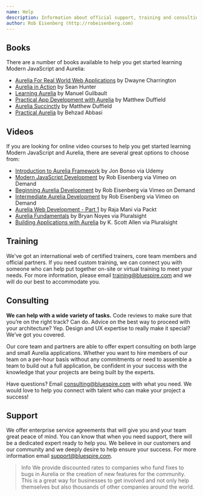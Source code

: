```yaml
---
name: Help
description: Information about official support, training and consulting services.
author: Rob Eisenberg (http://robeisenberg.com)
---
```

## Books

There are a number of books available to help you get started learning Modern JavaScript and Aurelia:

* [Aurelia For Real World Web Applications](https://leanpub.com/aurelia-for-real-world-applications) by Dwayne Charrington
* [Aurelia in Action](https://www.manning.com/books/aurelia-in-action) by Sean Hunter
* [Learning Aurelia](https://www.packtpub.com/web-development/learning-aurelia) by Manuel Guilbault
* [Practical App Development with Aurelia](https://www.apress.com/us/book/9781484234013) by Matthew Duffield
* [Aurelia Succinctly](https://www.syncfusion.com/resources/techportal/details/ebooks/aurelia_succinctly) by Matthew Duffield
* [Practical Aurelia](https://leanpub.com/practical-aurelia) by Behzad Abbasi

## Videos

If you are looking for online video courses to help you get started learning Modern JavaScript and Aurelia, there are several great options to choose from:

* [Introduction to Aurelia Framework](https://www.udemy.com/introduction-to-aurelia-framework/) by Jon Bonso via Udemy
* [Modern JavaScript Development](https://vimeo.com/ondemand/modernjavascript) by Rob Eisenberg via Vimeo on Demand
* [Beginning Aurelia Development](https://vimeo.com/ondemand/beginningaurelia) by Rob Eisenberg via Vimeo on Demand
* [Intermediate Aurelia Development](https://vimeo.com/ondemand/intermediateaurelia) by Rob Eisenberg via Vimeo on Demand
* [Aurelia Web Development - Part 1](https://www.packtpub.com/web-development/aurelia-web-development-part-1-video) by Raja Mani via Packt
* [Aurelia Fundamentals](https://www.pluralsight.com/courses/aurelia-fundamentals) by Bryan Noyes via Pluralsight
* [Building Applications with Aurelia](https://app.pluralsight.com/library/courses/building-applications-aurelia/table-of-contents) by K. Scott Allen via Pluralsight

## Training

We've got an international web of certified trainers, core team members and official partners. If you need custom training, we can connect you with someone who can help put together on-site or virtual training to meet your needs. For more information, please email <a href="mailto://training@bluespire.com?subject=Aurelia Training">training@bluespire.com</a> and we will do our best to accommodate you.

## Consulting

**We can help with a wide variety of tasks.** Code reviews to make sure that you’re on the right track? Can do. Advice on the best way to proceed with your architecture? Yep. Design and UX expertise to really make it special? We’ve got you covered.

Our core team and partners are able to offer expert consulting on both large and small Aurelia applications. Whether you want to hire members of our team on a per-hour basis without any commitments or need to assemble a team to build out a full application, be confident in your success with the knowledge that your projects are being built by the experts.

Have questions? Email <a href="mailto://consulting@bluespire.com?subject=Aurelia Development Team Request">consulting@bluespire.com</a> with what you need. We would love to help you connect with talent who can make your project a success!

## Support

We offer enterprise service agreements that will give you and your team great peace of mind. You can know that when you need support, there will be a dedicated expert ready to help you. We believe in our customers and our community and we deeply desire to help ensure your success. For more information email <a href="mailto:support@bluespire.com?subject=Aurelia Enterprise Support">support@bluespire.com</a>.

> Info
> We provide discounted rates to companies who fund fixes to bugs in Aurelia or the creation of new features for the community. This is a great way for businesses to get involved and not only help themselves but also thousands of other companies around the world.
